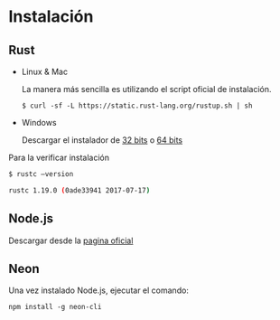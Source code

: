 
# Instalación
## Rust
  * Linux & Mac

    La manera más sencilla es utilizando el script oficial de instalación.

    `$ curl -sf -L https://static.rust-lang.org/rustup.sh | sh `

  * Windows

      Descargar el instalador de [32 bits](https://static.rust-lang.org/dist/rust-1.0.0-beta-i686-pc-windows-gnu.msi) o [64 bits](https://static.rust-lang.org/dist/rust-1.0.0-beta-x86_64-pc-windows-gnu.msi)


  Para la verificar instalación

  ```bash
  $ rustc —version

  rustc 1.19.0 (0ade33941 2017-07-17)
  ```

## Node.js

  Descargar desde la [pagina oficial](https://nodejs.org/en/download/)

## Neon
  Una vez instalado Node.js, ejecutar el comando:

  `npm install -g neon-cli`
